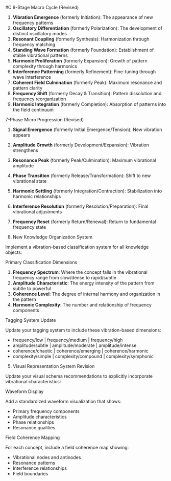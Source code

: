  #C 9-Stage Macro Cycle (Revised)

1. **Vibration Emergence** (formerly Initiation): The appearance of new frequency patterns
2. **Oscillatory Differentiation** (formerly Polarization): The development of distinct oscillatory modes
3. **Resonant Coupling** (formerly Synthesis): Harmonization through frequency matching
4. **Standing Wave Formation** (formerly Foundation): Establishment of stable vibrational patterns
5. **Harmonic Proliferation** (formerly Expansion): Growth of pattern complexity through harmonics
6. **Interference Patterning** (formerly Refinement): Fine-tuning through wave interference
7. **Coherent Field Culmination** (formerly Peak): Maximum resonance and pattern clarity
8. **Frequency Shift** (formerly Decay & Transition): Pattern dissolution and frequency reorganization
9. **Harmonic Integration** (formerly Completion): Absorption of patterns into the field continuum

 7-Phase Micro Progression (Revised)

1. **Signal Emergence** (formerly Initial Emergence/Tension): New vibration appears
2. **Amplitude Growth** (formerly Development/Expansion): Vibration strengthens
3. **Resonance Peak** (formerly Peak/Culmination): Maximum vibrational amplitude
4. **Phase Transition** (formerly Release/Transformation): Shift to new vibrational state
5. **Harmonic Settling** (formerly Integration/Contraction): Stabilization into harmonic relationships
6. **Interference Resolution** (formerly Resolution/Preparation): Final vibrational adjustments
7. **Frequency Reset** (formerly Return/Renewal): Return to fundamental frequency state

 8. New Knowledge Organization System

Implement a vibration-based classification system for all knowledge objects:

 Primary Classification Dimensions

1. **Frequency Spectrum**: Where the concept falls in the vibrational frequency range from slow/dense to rapid/subtle
2. **Amplitude Characteristic**: The energy intensity of the pattern from subtle to powerful
3. **Coherence Level**: The degree of internal harmony and organization in the pattern
4. **Harmonic Complexity**: The number and relationship of frequency components

 Tagging System Update

Update your tagging system to include these vibration-based dimensions:

- frequency/low | frequency/medium | frequency/high
- amplitude/subtle | amplitude/moderate | amplitude/intense
- coherence/chaotic | coherence/emerging | coherence/harmonic
- complexity/simple | complexity/compound | complexity/symphonic

 5. Visual Representation System Revision

Update your visual schema recommendations to explicitly incorporate vibrational characteristics:

 Waveform Display

Add a standardized waveform visualization that shows:

- Primary frequency components
- Amplitude characteristics
- Phase relationships
- Resonance qualities

 Field Coherence Mapping

For each concept, include a field coherence map showing:

- Vibrational nodes and antinodes
- Resonance patterns
- Interference relationships
- Field boundaries